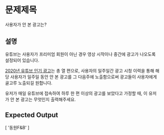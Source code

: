 # 문제제목

사용자가 안 본 광고는?

## 설명

유튜브는 사용자가 프리미엄 회원이 아닌 경우 영상 시작이나 중간에 광고가 나오도록 설정되어 있습니다.

[2020년 유튜브 인기 광고](https://www.thinkwithgoogle.com/intl/ko-kr/marketing-strategies/video/%EB%8C%80%ED%95%9C%EB%AF%BC%EA%B5%AD-youtube-%EC%9D%B8%EA%B8%B0-%EA%B4%91%EA%B3%A0%EC%98%81%EC%83%81-2020%EB%85%84-%EC%97%B0%EB%A7%90%EA%B2%B0%EC%82%B0/)는 총 열 편으로, 사용자의 일주일간 광고 시청 이력을 통해 해당 사용자가 일주일 동안 안 본 광고를 그 다음주에 노출함으로써 광고들이 사용자에게 골고루 노출되길 원합니다.

유저가 매일 유튜브에 접속하여 하루 한 편 이상의 광고를 보았다고 가정할 때, 이 유저가 안 본 광고는 무엇인지 출력해주세요.

## Expected Output

[ '동원F&B' ]
